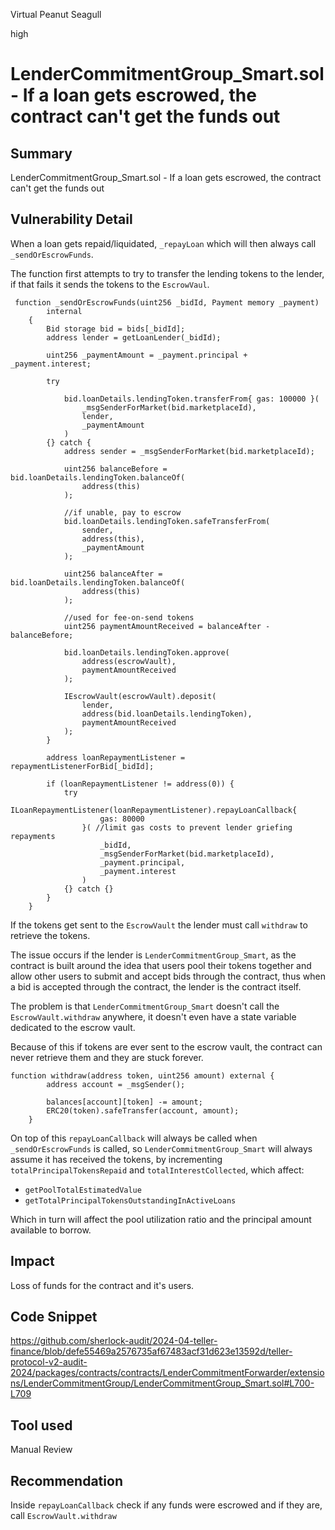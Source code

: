 Virtual Peanut Seagull

high

# LenderCommitmentGroup_Smart.sol - If a loan gets escrowed, the contract can't get the funds out

## Summary
LenderCommitmentGroup_Smart.sol - If a loan gets escrowed, the contract can't get the funds out

## Vulnerability Detail
When a loan gets repaid/liquidated, `_repayLoan` which will then always call `_sendOrEscrowFunds`.

The function first attempts to try to transfer the lending tokens to the lender, if that fails it sends the tokens to the `EscrowVaul`.
```solidity
 function _sendOrEscrowFunds(uint256 _bidId, Payment memory _payment)
        internal
    {
        Bid storage bid = bids[_bidId];
        address lender = getLoanLender(_bidId);

        uint256 _paymentAmount = _payment.principal + _payment.interest;

        try 

            bid.loanDetails.lendingToken.transferFrom{ gas: 100000 }(
                _msgSenderForMarket(bid.marketplaceId),
                lender,
                _paymentAmount
            )
        {} catch {
            address sender = _msgSenderForMarket(bid.marketplaceId);

            uint256 balanceBefore = bid.loanDetails.lendingToken.balanceOf(
                address(this)
            ); 

            //if unable, pay to escrow
            bid.loanDetails.lendingToken.safeTransferFrom(
                sender,
                address(this),
                _paymentAmount
            );

            uint256 balanceAfter = bid.loanDetails.lendingToken.balanceOf(
                address(this)
            );

            //used for fee-on-send tokens
            uint256 paymentAmountReceived = balanceAfter - balanceBefore;

            bid.loanDetails.lendingToken.approve(
                address(escrowVault),
                paymentAmountReceived
            );

            IEscrowVault(escrowVault).deposit(
                lender,
                address(bid.loanDetails.lendingToken),
                paymentAmountReceived
            );
        }

        address loanRepaymentListener = repaymentListenerForBid[_bidId];

        if (loanRepaymentListener != address(0)) {
            try
                ILoanRepaymentListener(loanRepaymentListener).repayLoanCallback{
                    gas: 80000
                }( //limit gas costs to prevent lender griefing repayments
                    _bidId,
                    _msgSenderForMarket(bid.marketplaceId),
                    _payment.principal,
                    _payment.interest
                )
            {} catch {}
        }
    }
```
If the tokens get sent to the `EscrowVault` the lender must call `withdraw` to retrieve the tokens.

The issue occurs if the lender is `LenderCommitmentGroup_Smart`, as the contract is built around the idea that users pool their tokens together and allow other users to submit and accept bids through the contract, thus when a bid is accepted through the contract, the lender is the contract itself.

The problem is that `LenderCommitmentGroup_Smart` doesn't call the `EscrowVault.withdraw` anywhere, it doesn't even have a state variable dedicated to the escrow vault.

Because of this if tokens are ever sent to the escrow vault, the contract can never retrieve them and they are stuck forever. 
```solidity
function withdraw(address token, uint256 amount) external {
        address account = _msgSender();

        balances[account][token] -= amount;
        ERC20(token).safeTransfer(account, amount);
    }
```

On top of this `repayLoanCallback` will always be called when `_sendOrEscrowFunds` is called, so `LenderCommitmentGroup_Smart` will always assume it has received the tokens, by incrementing `totalPrincipalTokensRepaid` and `totalInterestCollected`, which affect:

* `getPoolTotalEstimatedValue`
* `getTotalPrincipalTokensOutstandingInActiveLoans` 

Which in turn will affect the pool utilization ratio and the principal amount available to borrow.

## Impact
Loss of funds for the contract and it's users.

## Code Snippet
https://github.com/sherlock-audit/2024-04-teller-finance/blob/defe55469a2576735af67483acf31d623e13592d/teller-protocol-v2-audit-2024/packages/contracts/contracts/LenderCommitmentForwarder/extensions/LenderCommitmentGroup/LenderCommitmentGroup_Smart.sol#L700-L709

## Tool used
Manual Review

## Recommendation
Inside `repayLoanCallback` check if any funds were escrowed and if they are, call `EscrowVault.withdraw`